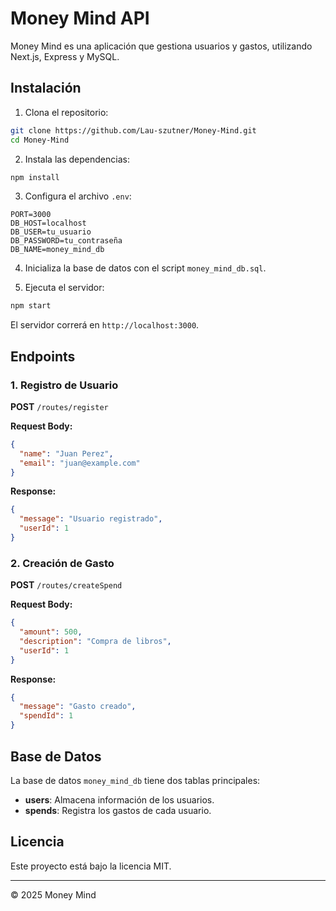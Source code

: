 # Money Mind API

Money Mind es una aplicación que gestiona usuarios y gastos, utilizando Next.js, Express y MySQL.

## Instalación

1. Clona el repositorio:

```bash
git clone https://github.com/Lau-szutner/Money-Mind.git
cd Money-Mind
```

2. Instala las dependencias:

```bash
npm install
```

3. Configura el archivo `.env`:

```
PORT=3000
DB_HOST=localhost
DB_USER=tu_usuario
DB_PASSWORD=tu_contraseña
DB_NAME=money_mind_db
```

4. Inicializa la base de datos con el script `money_mind_db.sql`.

5. Ejecuta el servidor:

```bash
npm start
```

El servidor correrá en `http://localhost:3000`.

## Endpoints

### 1. Registro de Usuario

**POST** `/routes/register`

**Request Body:**

```json
{
  "name": "Juan Perez",
  "email": "juan@example.com"
}
```

**Response:**

```json
{
  "message": "Usuario registrado",
  "userId": 1
}
```

### 2. Creación de Gasto

**POST** `/routes/createSpend`

**Request Body:**

```json
{
  "amount": 500,
  "description": "Compra de libros",
  "userId": 1
}
```

**Response:**

```json
{
  "message": "Gasto creado",
  "spendId": 1
}
```

## Base de Datos

La base de datos `money_mind_db` tiene dos tablas principales:

- **users**: Almacena información de los usuarios.
- **spends**: Registra los gastos de cada usuario.

## Licencia

Este proyecto está bajo la licencia MIT.

---

© 2025 Money Mind
